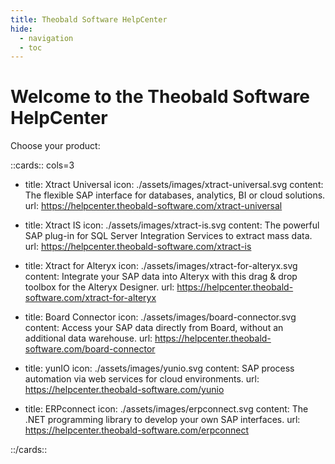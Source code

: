 ```yaml
---
title: Theobald Software HelpCenter
hide:
  - navigation
  - toc
---
```


<link rel="stylesheet" href="/assets/stylesheets/no_search.css">


# Welcome to the Theobald Software HelpCenter

Choose your product:

<!---
<div class="grid cards" markdown>

-   :products-xtract-universal: __Xtract Universal__

	---
	
    The flexible SAP interface for databases, analytics, BI or cloud solutions.

    [:octicons-arrow-right-24: Xtract Universal](https://help.theobald-software.com/en/xtract-universal/)

-   :products-xtract-is: __Xtract IS__

    ---

    The powerful SAP plug-in for SQL Server Integration Services to extract mass data.

    [:octicons-arrow-right-24: Xtract IS](https://help.theobald-software.com/en/xtract-is/)

-   :products-xtract-for-alteryx: __Xtract for Alteryx__

    ---

    Integrate your SAP data into Alteryx with this drag & drop toolbox for the Alteryx Designer.

    [:octicons-arrow-right-24: Xtract for Alteryx](https://help.theobald-software.com/en/xtract-for-alteryx/)

-   :products-board-connector: __Board Connector__

    ---

    Access your SAP data directly from Board, without an additional data warehouse.

    [:octicons-arrow-right-24: Board Connector](https://help.theobald-software.com/en/board-connector/)
	
-   :products-yunio: __yunIO__

    ---

    SAP process automation via web services for cloud environments.

    [:octicons-arrow-right-24: yunIO](https://helpcenter.theobald-software.com/yunio)
	
-   :products-erpconnect: __ERPConnect__

    ---

    The .NET programming library to develop your own SAP interfaces.
	
	[:octicons-arrow-right-24: ERPConnect](https://helpcenter.theobald-software.com/erpconnect)

</div>

-->

::cards:: cols=3

- title: Xtract Universal
  icon: ./assets/images/xtract-universal.svg
  content: The flexible SAP interface for databases, analytics, BI or cloud solutions.
  url: https://helpcenter.theobald-software.com/xtract-universal
  
- title: Xtract IS
  icon: ./assets/images/xtract-is.svg
  content: The powerful SAP plug-in for SQL Server Integration Services to extract mass data.
  url: https://helpcenter.theobald-software.com/xtract-is
  
- title: Xtract for Alteryx
  icon: ./assets/images/xtract-for-alteryx.svg
  content: Integrate your SAP data into Alteryx with this drag & drop toolbox for the Alteryx Designer.
  url: https://helpcenter.theobald-software.com/xtract-for-alteryx

- title: Board Connector
  icon: ./assets/images/board-connector.svg
  content: Access your SAP data directly from Board, without an additional data warehouse.
  url: https://helpcenter.theobald-software.com/board-connector
  
- title: yunIO
  icon: ./assets/images/yunio.svg
  content: SAP process automation via web services for cloud environments.
  url: https://helpcenter.theobald-software.com/yunio

- title: ERPconnect
  icon: ./assets/images/erpconnect.svg
  content: The .NET programming library to develop your own SAP interfaces.
  url: https://helpcenter.theobald-software.com/erpconnect

::/cards::
